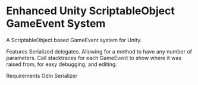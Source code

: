 # Enhanced Unity ScriptableObject GameEvent System

A ScriptableObject based GameEvent system for Unity.

Features
Serialized delegates. Allowing for a method to have any number of parameters.
Call stacktraces for each GameEvent to show where it was raised from, for easy debugging, and editing.


Requirements
Odin Serializer

